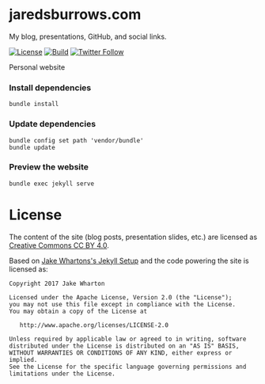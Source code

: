 # jaredsburrows.com

My blog, presentations, GitHub, and social links.

[![License](https://img.shields.io/badge/License-Apache%202.0-blue.svg)](http://www.apache.org/licenses/LICENSE-2.0)
[![Build](https://github.com/jaredsburrows/jaredsburrows.com/workflows/build/badge.svg)](https://github.com/jaredsburrows/jaredsburrows.com/actions)
[![Twitter Follow](https://img.shields.io/twitter/follow/jaredsburrows.svg?style=social)](https://twitter.com/jaredsburrows)

Personal website

### Install dependencies

```
bundle install
```

### Update dependencies

```
bundle config set path 'vendor/bundle'
bundle update
```

### Preview the website

```
bundle exec jekyll serve
```

License
=======

The content of the site (blog posts, presentation slides, etc.) are licensed as [Creative Commons CC BY 4.0](https://creativecommons.org/licenses/by/4.0/legalcode).

Based on [Jake Whartons's Jekyll Setup](https://www.github.com/jakewharton/jakewharton.com) and the code powering the site is licensed as:

```
Copyright 2017 Jake Wharton

Licensed under the Apache License, Version 2.0 (the "License");
you may not use this file except in compliance with the License.
You may obtain a copy of the License at

   http://www.apache.org/licenses/LICENSE-2.0

Unless required by applicable law or agreed to in writing, software
distributed under the License is distributed on an "AS IS" BASIS,
WITHOUT WARRANTIES OR CONDITIONS OF ANY KIND, either express or implied.
See the License for the specific language governing permissions and
limitations under the License.
```
